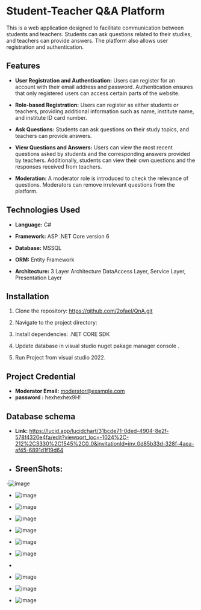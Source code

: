 # Student-Teacher Q&A Platform

This is a web application designed to facilitate communication between students and teachers. Students can ask questions related to their studies, and teachers can provide answers. The platform also allows user registration and authentication.

## Features

- **User Registration and Authentication:** Users can register for an account with their email address and password. Authentication ensures that only registered users can access certain parts of the website.
  
- **Role-based Registration:** Users can register as either students or teachers, providing additional information such as name, institute name, and institute ID card number.

- **Ask Questions:** Students can ask questions on their study topics, and teachers can provide answers.

- **View Questions and Answers:** Users can view the most recent questions asked by students and the corresponding answers provided by teachers. Additionally, students can view their own questions and the responses received from teachers.

- **Moderation:** A moderator role is introduced to check the relevance of questions. Moderators can remove irrelevant questions from the platform.

## Technologies Used

- **Language:** C#
  
- **Framework:** ASP .NET Core version 6 
  
- **Database:** MSSQL 
  
- **ORM:** Entity Framework
  
  
- **Architecture:** 3 Layer Architecture DataAccess Layer, Service Layer, Presentation Layer

## Installation

1. Clone the repository: https://github.com/2ofael/QnA.git


2. Navigate to the project directory:


3. Install dependencies: .NET CORE SDK


4. Update database in visual studio nuget pakage manager console .

5. Run Project from visual studio 2022.


## Project Credential

- **Moderator Email:** moderator@example.com
- **password :**  hexhexhex9H!

## Database schema 

- **Link:** https://lucid.app/lucidchart/31bcde71-0ded-4904-8e2f-578f4320e4fa/edit?viewport_loc=-1024%2C-212%2C3330%2C1545%2C0_0&invitationId=inv_0d85b33d-328f-4aea-af45-6891d1f19d64

- ## SreenShots:

-![image](https://github.com/2ofael/QnA/assets/66325118/3c29ba03-5f79-41cc-985d-410b7fe9652f)

- ![image](https://github.com/2ofael/QnA/assets/66325118/6ebbd50d-59b6-4ee9-814f-67217d0b654a)
- ![image](https://github.com/2ofael/QnA/assets/66325118/ffcd3fe5-6cf3-424c-91a4-558936a36d5b)
- ![image](https://github.com/2ofael/QnA/assets/66325118/be8eb162-ba5b-49ae-bcde-a718b8cbd23a)
- ![image](https://github.com/2ofael/QnA/assets/66325118/fc1446f5-c6f5-49b1-921c-72119104f46b)
- ![image](https://github.com/2ofael/QnA/assets/66325118/9f930af4-d1a1-467d-af0e-ada612dc5c8e)
- ![image](https://github.com/2ofael/QnA/assets/66325118/a2d4292b-55aa-474c-8c01-3a9ae4330e06)
- 



- ![image](https://github.com/2ofael/QnA/assets/66325118/1de0f24a-37e5-4280-9912-0e772a0804de)
- ![image](https://github.com/2ofael/QnA/assets/66325118/ed6cd270-d082-4718-92f3-9bd6bc493245)
- ![image](https://github.com/2ofael/QnA/assets/66325118/962d628a-7b65-447f-83bb-2070dc8a6f51)






 
